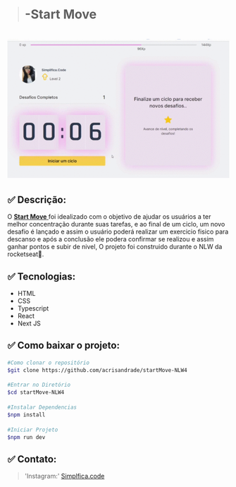 
 >#  -Start Move

<h1>
    <img src="public/video.gif">
</h1>

## ✅ Descrição:
O [ **Start Move** ](https://startmove.vercel.app/) foi idealizado com o objetivo de ajudar os usuários a ter melhor concentração durante suas tarefas, e ao final de um ciclo, um novo desafio é lançado e assim o usuário poderá realizar um exercicio fisico para descanso e após a conclusão ele podera confirmar se realizou e assim ganhar pontos e subir de nivel, O projeto foi construido durante o NLW da rocketseat🚀.

## ✅ Tecnologias:
- HTML
- CSS
- Typescript
- React 
- Next JS

## ✅ Como baixar o projeto:
```bash
#Como clonar o repositório
$git clone https://github.com/acrisandrade/startMove-NLW4

#Entrar no Diretório
$cd startMove-NLW4

#Instalar Dependencias
$npm install

#Iniciar Projeto
$npm run dev
````
## ✅ Contato:
>'Instagram:' [Simplfica.code](https://www.instagram.com/simplifica.code/?hl=pt-br)




